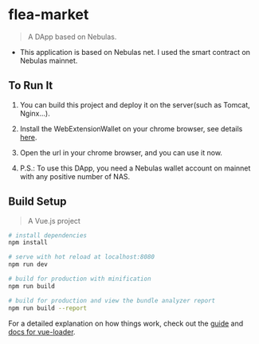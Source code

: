 # flea-market
> A DApp based on Nebulas.<br>
- This application is based on Nebulas net. I used the smart contract on Nebulas mainnet.

## To Run It

1.	You can build this project and deploy it on the server(such as Tomcat, Nginx...). 

2.	Install the WebExtensionWallet on your chrome browser, see details [here](https://github.com/ChengOrangeJu/WebExtensionWallet).

3.	Open the url in your chrome browser, and you can use it now.

4.	P.S.: To use this DApp, you need a Nebulas wallet account on mainnet with any positive number of NAS.


## Build Setup

> A Vue.js project 

``` bash
# install dependencies
npm install

# serve with hot reload at localhost:8080
npm run dev

# build for production with minification
npm run build

# build for production and view the bundle analyzer report
npm run build --report
```

For a detailed explanation on how things work, check out the [guide](http://vuejs-templates.github.io/webpack/) and [docs for vue-loader](http://vuejs.github.io/vue-loader).
